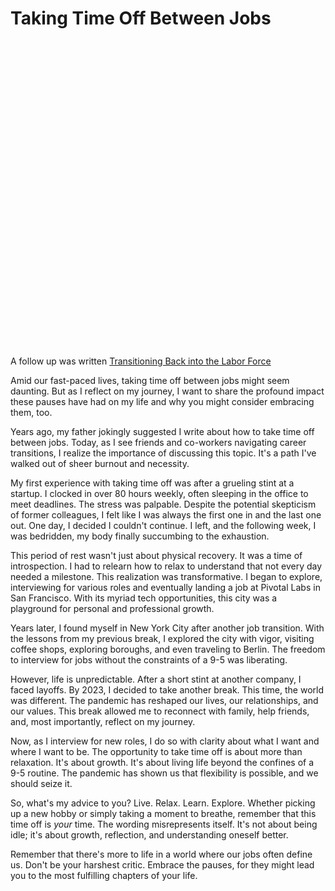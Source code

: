 # Taking Time Off Between Jobs

<div role="alert" class="alert alert-info">
  <svg xmlns="http://www.w3.org/2000/svg" fill="none" viewBox="0 0 24 24" class="stroke-current shrink-0 w-6 h-6"><path stroke-linecap="round" stroke-linejoin="round" stroke-width="2" d="M13 16h-1v-4h-1m1-4h.01M21 12a9 9 0 11-18 0 9 9 0 0118 0z"></path></svg>
  <span> A follow up was written <a href="2023-10-14.html">Transitioning Back into the Labor Force</a></span>
</div>

Amid our fast-paced lives, taking time off between jobs might seem daunting. But
as I reflect on my journey, I want to share the profound impact these pauses
have had on my life and why you might consider embracing them, too.

Years ago, my father jokingly suggested I write about how to take time off
between jobs. Today, as I see friends and co-workers navigating career
transitions, I realize the importance of discussing this topic. It's a path I've
walked out of sheer burnout and necessity.

My first experience with taking time off was after a grueling stint at a
startup. I clocked in over 80 hours weekly, often sleeping in the office to meet
deadlines. The stress was palpable. Despite the potential skepticism of former
colleagues, I felt like I was always the first one in and the last one out. One
day, I decided I couldn't continue. I left, and the following week, I was
bedridden, my body finally succumbing to the exhaustion.

This period of rest wasn't just about physical recovery. It was a time of
introspection. I had to relearn how to relax to understand that not every day
needed a milestone. This realization was transformative. I began to explore,
interviewing for various roles and eventually landing a job at Pivotal Labs in
San Francisco. With its myriad tech opportunities, this city was a playground
for personal and professional growth.

Years later, I found myself in New York City after another job transition. With
the lessons from my previous break, I explored the city with vigor, visiting
coffee shops, exploring boroughs, and even traveling to Berlin. The freedom to
interview for jobs without the constraints of a 9-5 was liberating.

However, life is unpredictable. After a short stint at another company, I faced
layoffs. By 2023, I decided to take another break. This time, the world was
different. The pandemic has reshaped our lives, our relationships, and our
values. This break allowed me to reconnect with family, help friends, and, most
importantly, reflect on my journey.

Now, as I interview for new roles, I do so with clarity about what I want and
where I want to be. The opportunity to take time off is about more than
relaxation. It's about growth. It's about living life beyond the confines of a
9-5 routine. The pandemic has shown us that flexibility is possible, and we
should seize it.

So, what's my advice to you? Live. Relax. Learn. Explore. Whether picking up a
new hobby or simply taking a moment to breathe, remember that this time off is
_your_ time. The wording misrepresents itself. It's not about being idle; it's
about growth, reflection, and understanding oneself better.

Remember that there's more to life in a world where our jobs often define us.
Don't be your harshest critic. Embrace the pauses, for they might lead you to
the most fulfilling chapters of your life.
